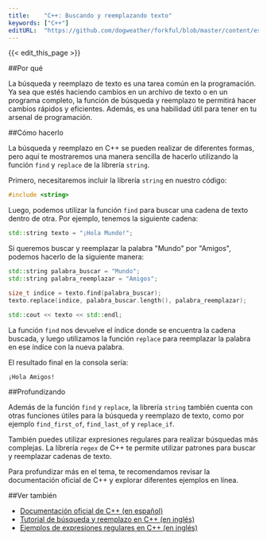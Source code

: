 ```yaml
---
title:    "C++: Buscando y reemplazando texto"
keywords: ["C++"]
editURL:  "https://github.com/dogweather/forkful/blob/master/content/es/cpp/searching-and-replacing-text.md"
---
```


{{< edit_this_page >}}

##Por qué

La búsqueda y reemplazo de texto es una tarea común en la programación. Ya sea que estés haciendo cambios en un archivo de texto o en un programa completo, la función de búsqueda y reemplazo te permitirá hacer cambios rápidos y eficientes. Además, es una habilidad útil para tener en tu arsenal de programación.

##Cómo hacerlo

La búsqueda y reemplazo en C++ se pueden realizar de diferentes formas, pero aquí te mostraremos una manera sencilla de hacerlo utilizando la función `find` y `replace` de la librería `string`.

Primero, necesitaremos incluir la librería `string` en nuestro código:

```C++
#include <string>
```

Luego, podemos utilizar la función `find` para buscar una cadena de texto dentro de otra. Por ejemplo, tenemos la siguiente cadena:

```C++
std::string texto = "¡Hola Mundo!";
```

Si queremos buscar y reemplazar la palabra "Mundo" por "Amigos", podemos hacerlo de la siguiente manera:

```C++
std::string palabra_buscar = "Mundo";
std::string palabra_reemplazar = "Amigos";

size_t indice = texto.find(palabra_buscar);
texto.replace(indice, palabra_buscar.length(), palabra_reemplazar);

std::cout << texto << std::endl;
```

La función `find` nos devuelve el índice donde se encuentra la cadena buscada, y luego utilizamos la función `replace` para reemplazar la palabra en ese índice con la nueva palabra.

El resultado final en la consola sería:

```
¡Hola Amigos!
```

##Profundizando

Además de la función `find` y `replace`, la librería `string` también cuenta con otras funciones útiles para la búsqueda y reemplazo de texto, como por ejemplo `find_first_of`, `find_last_of` y `replace_if`.

También puedes utilizar expresiones regulares para realizar búsquedas más complejas. La librería `regex` de C++ te permite utilizar patrones para buscar y reemplazar cadenas de texto.

Para profundizar más en el tema, te recomendamos revisar la documentación oficial de C++ y explorar diferentes ejemplos en línea.

##Ver también

- [Documentación oficial de C++ (en español)](https://es.cppreference.com/w/)
- [Tutorial de búsqueda y reemplazo en C++ (en inglés)](https://www.geeksforgeeks.org/search-replace-cpp/)
- [Ejemplos de expresiones regulares en C++ (en inglés)](https://www.regular-expressions.info/examples.html)
